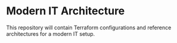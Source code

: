 # Modern IT Architecture

This repository will contain Terraform configurations and reference architectures for a modern IT setup.
